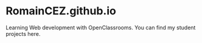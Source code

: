 # RomainCEZ.github.io

Learning Web development with OpenClassrooms.
You can find my student projects here.
